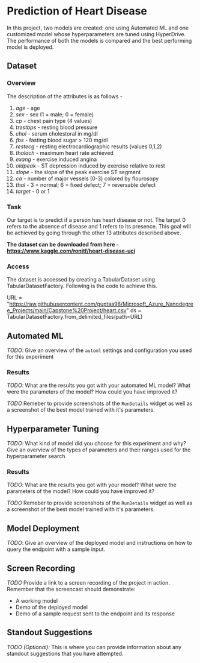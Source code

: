 # Prediction of Heart Disease

In this project, two models are created: one using Automated ML and one customized model whose hyperparameters are tuned using HyperDrive. The performance of both the models is compared and the best performing model is deployed.

## Dataset

### Overview
The description of the attributes is as follows - 
1. *age* -  age
2. *sex* - sex (1 = male; 0 = female)
3. *cp* - chest pain type (4 values)
4. *trestbps* - resting blood pressure
5. *chol* - serum cholestoral in mg/dl
6. *fbs* - fasting blood sugar > 120 mg/dl
7. *restecg* - resting electrocardiographic results (values 0,1,2)
8. *thalach* - maximum heart rate achieved
9. *exang* - exercise induced angina
10. *oldpeak* - ST depression induced by exercise relative to rest 
11. *slope* - the slope of the peak exercise ST segment 
12. *ca* - number of major vessels (0-3) colored by flourosopy
13. *thal* - 3 = normal; 6 = fixed defect; 7 = reversable defect
14. *target* - 0 or 1

### Task
Our target is to predict if a person has heart disease or not. The target 0 refers to the absence of disease and 1 refers to its presence.
This goal will be achieved by going through the other 13 attributes described above. 

**The dataset can be downloaded from here - https://www.kaggle.com/ronitf/heart-disease-uci**

### Access
The dataset is accessed by creating a TabularDataset using TabularDatasetFactory.
Following is the code to achieve this.

URL = "https://raw.githubusercontent.com/guptaa98/Microsoft_Azure_Nanodegree_Projects/main/Capstone%20Project/heart.csv"
ds = TabularDatasetFactory.from_delimited_files(path=URL)

## Automated ML
*TODO*: Give an overview of the `automl` settings and configuration you used for this experiment

### Results
*TODO*: What are the results you got with your automated ML model? What were the parameters of the model? How could you have improved it?

*TODO* Remeber to provide screenshots of the `RunDetails` widget as well as a screenshot of the best model trained with it's parameters.

## Hyperparameter Tuning
*TODO*: What kind of model did you choose for this experiment and why? Give an overview of the types of parameters and their ranges used for the hyperparameter search


### Results
*TODO*: What are the results you got with your model? What were the parameters of the model? How could you have improved it?

*TODO* Remeber to provide screenshots of the `RunDetails` widget as well as a screenshot of the best model trained with it's parameters.

## Model Deployment
*TODO*: Give an overview of the deployed model and instructions on how to query the endpoint with a sample input.

## Screen Recording
*TODO* Provide a link to a screen recording of the project in action. Remember that the screencast should demonstrate:
- A working model
- Demo of the deployed  model
- Demo of a sample request sent to the endpoint and its response

## Standout Suggestions
*TODO (Optional):* This is where you can provide information about any standout suggestions that you have attempted.

